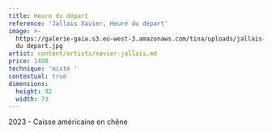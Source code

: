 ```yaml
---
title: Heure du départ
reference: 'Jallais Xavier, Heure du départ'
image: >-
  https://galerie-gaia.s3.eu-west-3.amazonaws.com/tina/uploads/jallais-xavier/galerie-gaia-jallais-xavier-heure
  du depart.jpg
artist: content/artists/xavier-jallais.md
price: 1400
technique: 'mixte '
contextual: true
dimensions:
  height: 92
  width: 73
---
```


2023 - Caisse américaine en chêne
